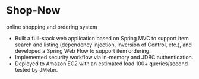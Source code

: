 # Shop-Now
online shopping and ordering system 

- Built a full-stack web application based on Spring MVC to support item search and listing (dependency injection, Inversion of Control, etc.), and developed a Spring Web Flow to support item ordering.
- Implemented security workflow via in-memory and JDBC authentication.
- Deployed to Amazon EC2 with an estimated load 100+ queries/second tested by JMeter.
